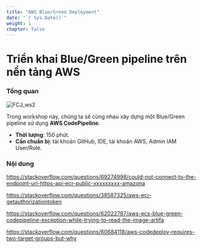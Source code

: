 ```yaml
---
title: "AWS Blue/Green Deployment"
date: "`r Sys.Date()`"
weight: 1
chapter: false
---
```


# Triển khai Blue/Green pipeline trên nền tảng AWS

### Tổng quan

![FCJ_ws2](/images/1.introduce/aws.png)

Trong workshop này, chúng ta sẽ cùng nhau xây dựng một Blue/Green pipeline sử dụng **AWS CodePipeline**.

- **Thời lượng**: 150 phút.
- **Cần chuẩn bị**: tài khoản GitHub, IDE, tài khoản AWS, Admin IAM User/Role.

### Nội dung

https://stackoverflow.com/questions/69274998/could-not-connect-to-the-endpoint-url-https-api-ecr-public-xxxxxxxxx-amazona

https://stackoverflow.com/questions/38587325/aws-ecr-getauthorizationtoken

https://stackoverflow.com/questions/62022787/aws-ecs-blue-green-codepipeline-exception-while-trying-to-read-the-image-artifa

https://stackoverflow.com/questions/60684118/aws-codedeploy-requires-two-target-groups-but-why

